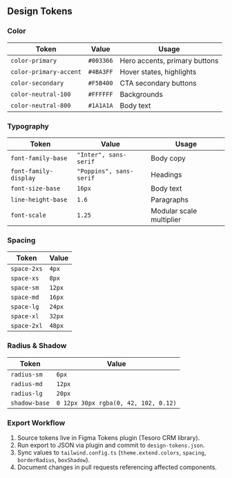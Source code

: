 ## Design Tokens

### Color

| Token | Value | Usage |
|-------|-------|-------|
| `color-primary` | `#003366` | Hero accents, primary buttons |
| `color-primary-accent` | `#4BA3FF` | Hover states, highlights |
| `color-secondary` | `#F5B400` | CTA secondary buttons |
| `color-neutral-100` | `#FFFFFF` | Backgrounds |
| `color-neutral-800` | `#1A1A1A` | Body text |

### Typography

| Token | Value | Usage |
|-------|-------|-------|
| `font-family-base` | `"Inter", sans-serif` | Body copy |
| `font-family-display` | `"Poppins", sans-serif` | Headings |
| `font-size-base` | `16px` | Body text |
| `line-height-base` | `1.6` | Paragraphs |
| `font-scale` | `1.25` | Modular scale multiplier |

### Spacing

| Token | Value |
|-------|-------|
| `space-2xs` | `4px` |
| `space-xs` | `8px` |
| `space-sm` | `12px` |
| `space-md` | `16px` |
| `space-lg` | `24px` |
| `space-xl` | `32px` |
| `space-2xl` | `48px` |

### Radius & Shadow

| Token | Value |
|-------|-------|
| `radius-sm` | `6px` |
| `radius-md` | `12px` |
| `radius-lg` | `20px` |
| `shadow-base` | `0 12px 30px rgba(0, 42, 102, 0.12)` |

### Export Workflow

1. Source tokens live in Figma Tokens plugin (Tesoro CRM library).
2. Run export to JSON via plugin and commit to `design-tokens.json`.
3. Sync values to `tailwind.config.ts` (`theme.extend.colors`, `spacing`, `borderRadius`, `boxShadow`).
4. Document changes in pull requests referencing affected components.
